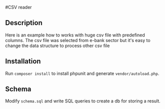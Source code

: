 #CSV reader

## Description
Here is an example how to works with huge csv file with predefined columns. The csv file was selected from e-bank sector but it's easy to change the data structure to process other csv file

## Installation
Run `composer install` to install phpunit and generate `vendor/autoload.php`.

## Schema
Modify `schema.sql` and write SQL queries to create a db for storing a result.